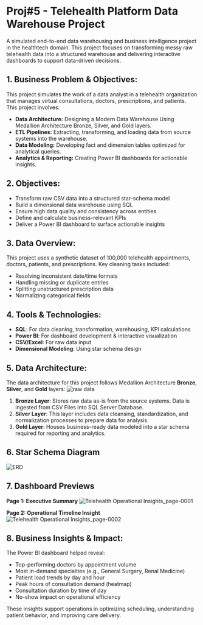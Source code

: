 # Proj#5 - Telehealth Platform Data Warehouse Project
A simulated end-to-end data warehousing and business intelligence project in the healthtech domain. This project focuses on transforming messy raw telehealth data into a structured warehouse and delivering interactive dashboards to support data-driven decisions.

## 1.	Business Problem & Objectives:
This project simulates the work of a data analyst in a telehealth organization that manages virtual consultations, doctors, prescriptions, and patients. This project involves:
- **Data Architecture:** Designing a Modern Data Warehouse Using Medallion Architecture Bronze, Silver, and Gold layers.
- **ETL Pipelines:** Extracting, transforming, and loading data from source systems into the warehouse.
- **Data Modeling:** Developing fact and dimension tables optimized for analytical queries.
- **Analytics & Reporting:** Creating Power BI dashboards for actionable insights.

## 2. Objectives: 
- Transform raw CSV data into a structured star-schema model  
- Build a dimensional data warehouse using SQL  
- Ensure high data quality and consistency across entities  
- Define and calculate business-relevant KPIs  
- Deliver a Power BI dashboard to surface actionable insights 

## 3.	Data Overview:
This project uses a synthetic dataset of 100,000 telehealth appointments, doctors, patients, and prescriptions. Key cleaning tasks included:
- Resolving inconsistent date/time formats
- Handling missing or duplicate entries
- Splitting unstructured prescription data
- Normalizing categorical fields

## 4.	Tools & Technologies:
- **SQL**: For data cleaning, transformation, warehousing, KPI calculations  
- **Power BI**: For dashboard development & interactive visualization  
- **CSV/Excel**: For raw data input  
- **Dimensional Modeling**: Using star schema design  

## 5.	Data Architecture:
The data architecture for this project follows Medallion Architecture **Bronze**, **Silver**, and **Gold** layers:
![raw data](https://github.com/user-attachments/assets/b6296c33-e74d-4484-917b-12f19c31e224)

1. **Bronze Layer**: Stores raw data as-is from the source systems. Data is ingested from CSV Files into SQL Server Database.
2. **Silver Layer**: This layer includes data cleansing, standardization, and normalization processes to prepare data for analysis.
3. **Gold Layer**: Houses business-ready data modeled into a star schema required for reporting and analytics.

## 6.	Star Schema Diagram
![ERD](https://github.com/user-attachments/assets/913d2230-48f4-4b33-9325-f146e9760243)


## 7. Dashboard Previews
**Page 1: Executive Summary**
![Telehealth Operational Insights_page-0001](https://github.com/user-attachments/assets/9e76f947-f670-4406-bd5a-4fb1f2db1ac3)

**Page 2: Operational Timeline Insight**
![Telehealth Operational Insights_page-0002](https://github.com/user-attachments/assets/0c142885-68a2-4b4c-a1c6-8bb71b082e4d)

## 8. Business Insights & Impact:
The Power BI dashboard helped reveal:
- Top-performing doctors by appointment volume
- Most in-demand specialties (e.g., General Surgery, Renal Medicine)
- Patient load trends by day and hour
- Peak hours of consultation demand (heatmap)
- Consultation duration by time of day
- No-show impact on operational efficiency

These insights support operations in optimizing scheduling, understanding patient behavior, and improving care delivery.





